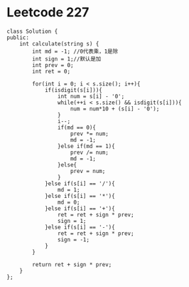 # Leetcode 227
    class Solution {
    public:
        int calculate(string s) {
            int md = -1; //0代表乘，1是除
            int sign = 1;//默认是加
            int prev = 0;
            int ret = 0;

            for(int i = 0; i < s.size(); i++){
                if(isdigit(s[i])){
                    int num = s[i] - '0';
                    while(++i < s.size() && isdigit(s[i])){
                        num = num*10 + (s[i] - '0');
                    }
                    i--;
                    if(md == 0){
                        prev *= num;
                        md = -1;
                    }else if(md == 1){
                        prev /= num;
                        md = -1;
                    }else{
                        prev = num;
                    }
                }else if(s[i] == '/'){
                    md = 1;
                }else if(s[i] == '*'){
                    md = 0;
                }else if(s[i] == '+'){
                    ret = ret + sign * prev;
                    sign = 1;
                }else if(s[i] == '-'){
                    ret = ret + sign * prev;
                    sign = -1;
                }
            }

            return ret + sign * prev;
        }
    };
